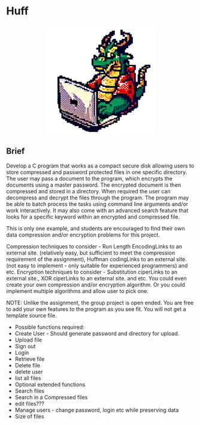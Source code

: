 # Huff

<div align="center">
  <img src="huff.png" alt="Huff Image">
</div>

## Brief
Develop a C program that works as a compact secure disk allowing users to store compressed and password protected files in one specific directory. The user may pass a document to the program, which encrypts the documents using a master password. The encrypted document is then compressed and stored in a directory. When required the user can decompress and decrypt the files through the program. The program may be able to batch process the tasks using command line arguments and/or work interactively. It may also come with an advanced search feature that looks for a specific keyword within an encrypted and compressed file.


This is only one example, and students are encouraged to find their own data compression and/or encryption problems for this project.

Compression techniques to consider - Run Length EncodingLinks to an external site. (relatively easy, but sufficient to meet the compression requirement of the assignment),  Huffman codingLinks to an external site. (not easy to implement - only suitable for experienced programmers) and etc.
Encryption techniques to consider - Substitution ciperLinks to an external site., XOR ciperLinks to an external site. and etc.
You could even create your own compression and/or encryption algorithm. Or you could implement multiple algorithms and allow user to pick one.

NOTE: Unlike the assignment, the group project is open ended. You are free to add your own features to the program as you see fit. You will not get a template source file.

 - Possible functions required:
 - Create User - Should generate password and directory for upload.
 - Upload file
 - Sign out
 - Login
 - Retrieve file
 - Delete file
 - delete user
 - list all files
 - Optional extended functions
 - Search files
 - Search in a Compressed files
 - edit files???
 - Manage users - change password, login etc while preserving data
 - Size of files